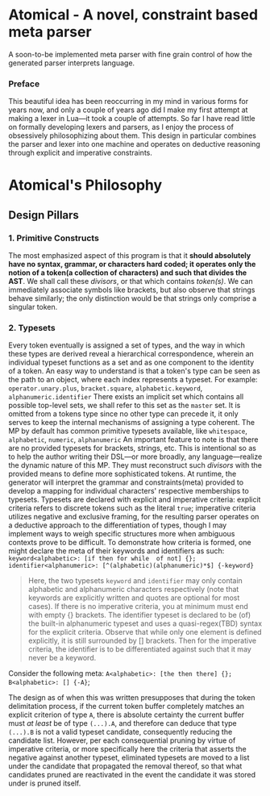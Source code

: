 # Atomical - A novel, constraint based meta parser
A soon-to-be implemented meta parser with fine grain control of how the generated parser interprets language.

### Preface
This beautiful idea has been reoccurring in my mind in various forms for years now, and only a couple of years ago did I make my first attempt at making a lexer in Lua—it took a couple of attempts. So far I have read little on formally developing lexers and parsers, as I enjoy the process of obsessively philosophizing about them. This design in particular combines the parser and lexer into one machine and operates on deductive reasoning through explicit and imperative constraints.

# Atomical's Philosophy
## Design Pillars
### 1. Primitive Constructs 
The most emphasized aspect of this program is that it **should absolutely have no syntax, grammar, or characters hard coded; it operates only the notion of a token(a collection of characters) and such that divides the AST**. We shall call these *divisors*, or that which contains *token(s)*. We can immediately associate symbols like brackets, but also observe that strings behave similarly; the only distinction would be that strings only comprise a singular token.  
### 2. Typesets
Every token eventually is assigned a set of types, and the way in which these types are derived reveal a hierarchical correspondence, wherein an individual typeset functions as a set and as one component to the identity of a token. An easy way to understand is that a token's type can be seen as the path to an object, where each index represents a typeset. For example:
`operator.unary.plus`, `bracket.square`, `alphabetic.keyword`, `alphanumeric.identifier`
There exists an implicit set which contains all possible top-level sets, we shall refer to this set as the `master` set. It is omitted from a tokens type since no other type can precede it, it only serves to keep the internal mechanisms of assigning a type coherent. The MP by default has common primitive typesets available, like
`whitespace`, `alphabetic`, `numeric`, `alphanumeric`
An important feature to note is that there are no provided typesets for brackets, strings, etc. This is intentional so  as to help the author writing their DSL—or more broadly, any language—realize the dynamic nature of this MP. They must reconstruct such *divisors* with the provided means to define more sophisticated tokens. At runtime, the generator will interpret the grammar and constraints(meta) provided to develop a mapping for individual characters' respective memberships to typesets. Typesets are declared with explicit and imperative criteria: explicit criteria refers to discrete tokens such as the literal `true`; imperative criteria utilizes negative and exclusive framing, for the resulting parser operates on a deductive approach to the differentiation of types, though I may implement ways to weigh specific structures more when ambiguous contexts prove to be difficult. To demonstrate how criteria is formed, one might declare the meta of their keywords and identifiers as such:
`keyword<alphabetic>: [if then for while  of not] {};`
`identifier<alphanumeric>: [^(alphabetic)(alphanumeric)*$] {-keyword}`

>Here, the two typesets `keyword` and `identifier` may only contain alphabetic and alphanumeric characters respectively (note that keywords are explicitly written and quotes are optional for most cases). If there is no imperative criteria, you at minimum must end with empty {} brackets. The identifier typeset is declared to be (of) the built-in alphanumeric typeset and uses a quasi-regex(TBD) syntax for the explicit criteria. Observe that while only one element is defined explicitly, it is still surrounded by [] brackets. Then for the imperative criteria, the identifier is to be differentiated against such that it may never be a keyword. 

Consider the following meta:
`A<alphabetic>: [the then there] {};`
`B<alphabetic>: [] {-A}`;

The design as of when this was written presupposes that during the token delimitation process, if the current token buffer completely matches an explicit criterion of type `A`, there is absolute certainty the current buffer must *at least* be of type `(...).A`, and therefore can deduce that type `(...).B` is not a valid typeset candidate, consequently reducing the candidate list. However, per each consequential pruning by virtue of imperative criteria, or more specifically here the criteria that asserts the negative against another typeset, eliminated typesets are moved to a list under the candidate that propagated the removal thereof, so that what candidates pruned are reactivated in the event the candidate it was stored under is pruned itself. 
